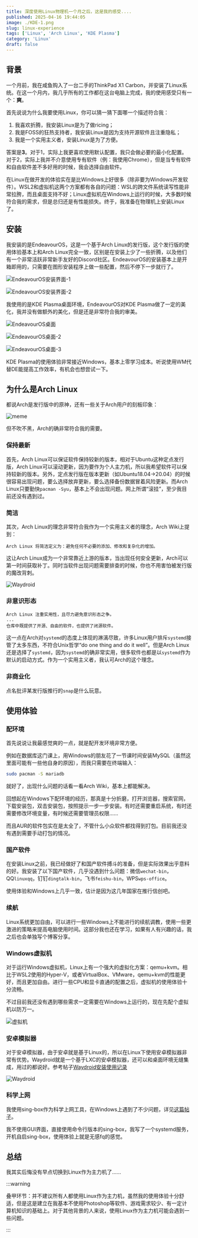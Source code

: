 ```yaml
---
title: 深度使用Linux物理机一个月之后，这是我的感受....
published: 2025-04-16 19:44:05
image: ./KDE-1.png
slug: linux-experience
tags: ['Linux', 'Arch Linux', 'KDE Plasma']
category: 'Linux'
draft: false
---
```


## 背景

一个月前，我在咸鱼购入了一台二手的ThinkPad X1 Carbon，并安装了Linux系统。在这一个月内，我几乎所有的工作都在这台电脑上完成，我的使用感受只有一个：**爽**。

首先说说为什么我要使用Linux，你可以猜一猜下面哪一个描述符合我：

1. 我喜欢折腾，我安装Linux是为了做ricing；
2. 我是FOSS的狂热支持者，我安装Linux是因为支持开源软件且注重隐私；
3. 我是一个实用主义者，安装Linux是为了方便。

答案是**3**。对于1，实际上我更喜欢使用默认配置，我只会做必要的最小化配置。对于2，实际上我并不介意使用专有软件（例：我使用Chrome），但是当专有软件和自由软件差不多好用的时候，我会选择自由软件。

在Linux在做开发的体验实在是比Windows上好很多（除非要为Windows开发软件）。WSL2和虚拟机这两个方案都有各自的问题：WSL的跨文件系统读写性能非常拉胯，而且桌面支持不好；Linux虚拟机在Windows上运行的时候，大多数时候符合我的需求，但是总归还是有性能损失。终于，我准备在物理机上安装Linux了。

## 安装

我安装的是EndeavourOS，这是一个基于Arch Linux的发行版，这个发行版的使用体验基本上和Arch Linux完全一致，区别是在安装上少了一些折腾，以及他们有一个非常活跃非常新手友好的Discord社区。EndeavourOS的安装基本上是开箱即用的，只需要在图形安装程序上做一些配置，然后不停下一步就行了。

![EndeavourOS安装界面-1](./install-1.jpg)

![EndeavourOS安装界面-2](./install-2.jpg)

我使用的是KDE Plasma桌面环境，EndeavourOS对KDE Plasma做了一定的美化，我并没有做额外的美化，但是还是非常符合我的审美。

![EndeavourOS桌面](./KDE-1.png)

![EndeavourOS桌面-2](./KDE-2.png)

![EndeavourOS桌面-3](./KDE-3.png)

KDE Plasma的使用体验非常接近Windows，基本上零学习成本。听说使用WM代替DE能提高工作效率，有机会也想尝试一下。

## 为什么是Arch Linux

都说Arch是发行版中的原神，还有一些关于Arch用户的刻板印象：

![meme](./meme.png)

但不吹不黑，Arch的确非常符合我的需要。

### 保持最新

首先，Arch Linux可以保证软件保持较新的版本，相对于Ubuntu这种定点发行版，Arch Linux可以滚动更新，因为要作为个人主力机，所以我希望软件可以保持较新的版本。另外，定点发行版在版本更新（如Ubuntu18.04->20.04）的时候很容易出现问题，要么选择放弃更新，要么选择备份数据冒着风险更新。而Arch Linux只要勤快`pacman -Syu`，基本上不会出现问题。网上所谓“滚挂”，至少我目前还没有遇到过。

### 简洁

其次，Arch Linux的理念非常符合我作为一个实用主义者的理念，Arch Wiki上提到：

```
Arch Linux 将简洁定义为：避免任何不必要的添加、修改和复杂化的增加。
```

这让Arch Linux成为一个非常靠近上游的版本，当出现任何安全更新，Arch可以第一时间获取补丁。同时当软件出现问题需要排查的时候，你也不用害怕被发行版的魔改背刺。

![Waydroid](./waydroid.png)

### 非意识形态

```
Arch Linux 注重实用性，且尽力避免意识形态之争。
...
仓库中既提供了开源、自由的软件，也提供了闭源软件。
```

这一点在Arch对`systemd`的态度上体现的淋漓尽致，许多Linux用户排斥`systemd`接管了太多东西，不符合Unix哲学“do one thing and do it well”。但是Arch Linux还是选择了`systemd`，因为`systemd`的确非常实用，很多软件也都是以`systemd`作为默认的启动方式。作为一个实用主义者，我认可Arch的这个理念。

### 非商业化

点名批评某发行版推行的`snap`是什么玩意。

## 使用体验

### 配环境

首先说说让我最感觉爽的一点，就是配开发环境非常方便。

例如在数据库这门课上，用Windows的朋友花了一节课时间安装MySQL（虽然这里面可能有一些他自身的原因），而我只需要在终端输入：

```bash
sudo pacman -S mariadb
```

就好了，出现什么问题的话看一看Arch Wiki，基本上都能解决。

回想起在Windows下配环境的经历，那真是十分折磨，打开浏览器，搜索官网，下载安装包，双击安装包，按照提示一步一步安装。有时还需要重启系统，有时还需要修改环境变量，有时候还需要管理员权限......

而且AUR的软件包实在是太全了，不管什么小众软件都找得到打包。目前我还没有遇到需要手动打包的情况。

### 国产软件

在安装Linux之前，我已经做好了和国产软件搏斗的准备，但是实际效果出乎意料的好。我安装了以下国产软件，几乎没遇到什么问题：微信`wechat-bin`，QQ`linuxqq`，钉钉`dingtalk-bin`，飞书`feishu-bin`，WPS`wps-office`。

使用体验和Windows上几乎一致，估计是因为这几年国家在推行信创吧。

### 续航

Linux系统更加自由，可以进行一些Windows上不能进行的续航调教，使用一些更激进的策略来提高电脑使用时间。这部分我也还在学习，如果有人有兴趣的话，我之后也会单独写个博客分享。

### Windows虚拟机

对于运行Windows虚拟机，Linux上有一个强大的虚拟化方案：qemu+kvm。相比于WSL2使用的Hyper-V，或者VirtualBox、VMware，qemu+kvm的性能更好，而且更加自由。进行一些CPU和显卡直通的配置之后，虚拟机的使用体验十分流畅。

不过目前我还没有遇到哪些需求一定需要在Windows上运行的，现在先配个虚拟机以防万一。

![虚拟机](./libvirt.png)

### 安卓模拟器

对于安卓模拟器，由于安卓就是基于Linux的，所以在Linux下使用安卓模拟器非常有优势。Waydroid就是一个基于LXC的安卓模拟器，还可以和桌面环境无缝集成，用过的都说好。参考帖子[Waydroid安装使用记录](https://mill413.github.io/posts/waydroid%E5%AE%89%E8%A3%85%E4%BD%BF%E7%94%A8%E8%AE%B0%E5%BD%95/)

![Waydroid](./waydroid.png)

### 科学上网

我使用sing-box作为科学上网工具，在Windows上遇到了不少问题，详见[这篇帖子](/posts/fix-dns-leak/)。

我不使用GUI界面，直接使用命令行版本的sing-box，我写了一个systemd服务，开机自启sing-box，使用体验上就是无感fq的感觉。

## 总结

我其实后悔没有早点切换到Linux作为主力机了......

:::warning

叠甲环节：并不建议所有人都使用Linux作为主力机，虽然我的使用体验十分舒适，但是这是建立在我基本不使用Photoshop等软件、游戏需求较少、有一定计算机知识的基础上。对于其他背景的人来说，使用Linux作为主力机可能会遇到一些问题。

:::